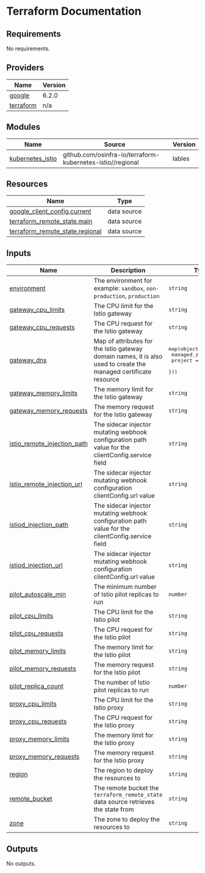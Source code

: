 # Terraform Documentation

<!-- BEGIN_TF_DOCS -->
## Requirements

No requirements.

## Providers

| Name | Version |
|------|---------|
| <a name="provider_google"></a> [google](#provider\_google) | 6.2.0 |
| <a name="provider_terraform"></a> [terraform](#provider\_terraform) | n/a |

## Modules

| Name | Source | Version |
|------|--------|---------|
| <a name="module_kubernetes_istio"></a> [kubernetes\_istio](#module\_kubernetes\_istio) | github.com/osinfra-io/terraform-kubernetes-istio//regional | lables |

## Resources

| Name | Type |
|------|------|
| [google_client_config.current](https://registry.terraform.io/providers/hashicorp/google/latest/docs/data-sources/client_config) | data source |
| [terraform_remote_state.main](https://registry.terraform.io/providers/hashicorp/terraform/latest/docs/data-sources/remote_state) | data source |
| [terraform_remote_state.regional](https://registry.terraform.io/providers/hashicorp/terraform/latest/docs/data-sources/remote_state) | data source |

## Inputs

| Name | Description | Type | Default | Required |
|------|-------------|------|---------|:--------:|
| <a name="input_environment"></a> [environment](#input\_environment) | The environment for example: `sandbox`, `non-production`, `production` | `string` | `"sandbox"` | no |
| <a name="input_gateway_cpu_limits"></a> [gateway\_cpu\_limits](#input\_gateway\_cpu\_limits) | The CPU limit for the Istio gateway | `string` | `"100m"` | no |
| <a name="input_gateway_cpu_requests"></a> [gateway\_cpu\_requests](#input\_gateway\_cpu\_requests) | The CPU request for the Istio gateway | `string` | `"25m"` | no |
| <a name="input_gateway_dns"></a> [gateway\_dns](#input\_gateway\_dns) | Map of attributes for the Istio gateway domain names, it is also used to create the managed certificate resource | <pre>map(object({<br>    managed_zone = string<br>    project      = string<br>  }))</pre> | `{}` | no |
| <a name="input_gateway_memory_limits"></a> [gateway\_memory\_limits](#input\_gateway\_memory\_limits) | The memory limit for the Istio gateway | `string` | `"64Mi"` | no |
| <a name="input_gateway_memory_requests"></a> [gateway\_memory\_requests](#input\_gateway\_memory\_requests) | The memory request for the Istio gateway | `string` | `"32Mi"` | no |
| <a name="input_istio_remote_injection_path"></a> [istio\_remote\_injection\_path](#input\_istio\_remote\_injection\_path) | The sidecar injector mutating webhook configuration path value for the clientConfig.service field | `string` | `"/inject"` | no |
| <a name="input_istio_remote_injection_url"></a> [istio\_remote\_injection\_url](#input\_istio\_remote\_injection\_url) | The sidecar injector mutating webhook configuration clientConfig.url value | `string` | `""` | no |
| <a name="input_istiod_injection_path"></a> [istiod\_injection\_path](#input\_istiod\_injection\_path) | The sidecar injector mutating webhook configuration path value for the clientConfig.service field | `string` | `"/inject"` | no |
| <a name="input_istiod_injection_url"></a> [istiod\_injection\_url](#input\_istiod\_injection\_url) | The sidecar injector mutating webhook configuration clientConfig.url value | `string` | `""` | no |
| <a name="input_pilot_autoscale_min"></a> [pilot\_autoscale\_min](#input\_pilot\_autoscale\_min) | The minimum number of Istio pilot replicas to run | `number` | `1` | no |
| <a name="input_pilot_cpu_limits"></a> [pilot\_cpu\_limits](#input\_pilot\_cpu\_limits) | The CPU limit for the Istio pilot | `string` | `"50m"` | no |
| <a name="input_pilot_cpu_requests"></a> [pilot\_cpu\_requests](#input\_pilot\_cpu\_requests) | The CPU request for the Istio pilot | `string` | `"25m"` | no |
| <a name="input_pilot_memory_limits"></a> [pilot\_memory\_limits](#input\_pilot\_memory\_limits) | The memory limit for the Istio pilot | `string` | `"64Mi"` | no |
| <a name="input_pilot_memory_requests"></a> [pilot\_memory\_requests](#input\_pilot\_memory\_requests) | The memory request for the Istio pilot | `string` | `"32Mi"` | no |
| <a name="input_pilot_replica_count"></a> [pilot\_replica\_count](#input\_pilot\_replica\_count) | The number of Istio pilot replicas to run | `number` | `1` | no |
| <a name="input_proxy_cpu_limits"></a> [proxy\_cpu\_limits](#input\_proxy\_cpu\_limits) | The CPU limit for the Istio proxy | `string` | `"25m"` | no |
| <a name="input_proxy_cpu_requests"></a> [proxy\_cpu\_requests](#input\_proxy\_cpu\_requests) | The CPU request for the Istio proxy | `string` | `"10m"` | no |
| <a name="input_proxy_memory_limits"></a> [proxy\_memory\_limits](#input\_proxy\_memory\_limits) | The memory limit for the Istio proxy | `string` | `"64Mi"` | no |
| <a name="input_proxy_memory_requests"></a> [proxy\_memory\_requests](#input\_proxy\_memory\_requests) | The memory request for the Istio proxy | `string` | `"32Mi"` | no |
| <a name="input_region"></a> [region](#input\_region) | The region to deploy the resources to | `string` | n/a | yes |
| <a name="input_remote_bucket"></a> [remote\_bucket](#input\_remote\_bucket) | The remote bucket the `terraform_remote_state` data source retrieves the state from | `string` | n/a | yes |
| <a name="input_zone"></a> [zone](#input\_zone) | The zone to deploy the resources to | `string` | n/a | yes |

## Outputs

No outputs.
<!-- END_TF_DOCS -->
